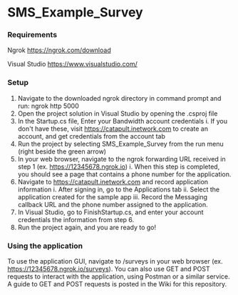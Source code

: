 # SMS_Example_Survey


### Requirements
Ngrok https://ngrok.com/download

Visual Studio https://www.visualstudio.com/


### Setup
1. Navigate to the downloaded ngrok directory in command prompt and run: ngrok http 5000
2. Open the project solution in Visual Studio by opening the .csproj file
3. In the Startup.cs file, Enter your Bandwidth account credentials
      i. If you don't have these, visit https://catapult.inetwork.com to create an account, and get credentials from the account tab
4. Run the project by selecting SMS_Example_Survey from the run menu (right beside the green arrow)
5. In your web browser, navigate to the ngrok forwarding URL received in step 1 (ex. https://12345678.ngrok.io)
      i. When this step is completed, you should see a page that contains a phone number for the application.
6. Navigate to https://catapult.inetwork.com and record application information
      i. After signing in, go to the Applications tab
      ii. Select the application created for the sample app
      iii. Record the Messaging callback URL and the phone number assigned to the application.
7. In Visual Studio, go to FinishStartup.cs, and enter your account credentials the information from step 6.
8. Run the project again, and you are ready to go!



### Using the application
To use the application GUI, navigate to /surveys in your web browser (ex. https://12345678.ngrok.io/surveys). You can also use GET and POST requests to interact with the application, using Postman or a similar service. A guide to GET and POST requests is posted in the Wiki for this repository.





